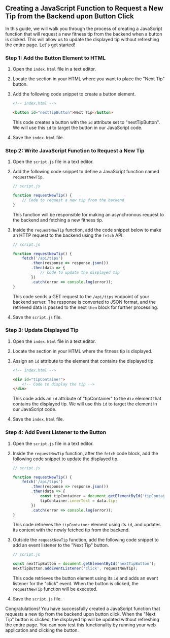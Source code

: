 ## Creating a JavaScript Function to Request a New Tip from the Backend upon Button Click

In this guide, we will walk you through the process of creating a JavaScript function that will request a new fitness tip from the backend when a button is clicked. This will allow us to update the displayed tip without refreshing the entire page. Let's get started!

### Step 1: Add the Button Element to HTML

1. Open the `index.html` file in a text editor.

2. Locate the section in your HTML where you want to place the "Next Tip" button.

3. Add the following code snippet to create a button element.

   ```html
   <!-- index.html -->

   <button id="nextTipButton">Next Tip</button>
   ```

   This code creates a button with the `id` attribute set to "nextTipButton". We will use this `id` to target the button in our JavaScript code.

4. Save the `index.html` file.

### Step 2: Write JavaScript Function to Request a New Tip

1. Open the `script.js` file in a text editor.

2. Add the following code snippet to define a JavaScript function named `requestNewTip`.

   ```javascript
   // script.js

   function requestNewTip() {
       // Code to request a new tip from the backend
   }
   ```

   This function will be responsible for making an asynchronous request to the backend and fetching a new fitness tip.

3. Inside the `requestNewTip` function, add the code snippet below to make an HTTP request to the backend using the `fetch` API.

   ```javascript
   // script.js

   function requestNewTip() {
       fetch('/api/tips')
           .then(response => response.json())
           .then(data => {
               // Code to update the displayed tip
           })
           .catch(error => console.log(error));
   }
   ```

   This code sends a GET request to the `/api/tips` endpoint of your backend server. The response is converted to JSON format, and the retrieved data is passed to the next `then` block for further processing.

4. Save the `script.js` file.

### Step 3: Update Displayed Tip

1. Open the `index.html` file in a text editor.

2. Locate the section in your HTML where the fitness tip is displayed.

3. Assign an `id` attribute to the element that contains the displayed tip.

   ```html
   <!-- index.html -->

   <div id="tipContainer">
       <!-- Code to display the tip -->
   </div>
   ```

   This code adds an `id` attribute of "tipContainer" to the `div` element that contains the displayed tip. We will use this `id` to target the element in our JavaScript code.

4. Save the `index.html` file.

### Step 4: Add Event Listener to the Button

1. Open the `script.js` file in a text editor.

2. Inside the `requestNewTip` function, after the `fetch` code block, add the following code snippet to update the displayed tip.

   ```javascript
   // script.js

   function requestNewTip() {
       fetch('/api/tips')
           .then(response => response.json())
           .then(data => {
               const tipContainer = document.getElementById('tipContainer');
               tipContainer.innerText = data.tip;
           })
           .catch(error => console.log(error));
   }
   ```

   This code retrieves the `tipContainer` element using its `id`, and updates its content with the newly fetched tip from the backend.

3. Outside the `requestNewTip` function, add the following code snippet to add an event listener to the "Next Tip" button.

   ```javascript
   // script.js

   const nextTipButton = document.getElementById('nextTipButton');
   nextTipButton.addEventListener('click', requestNewTip);
   ```

   This code retrieves the button element using its `id` and adds an event listener for the "click" event. When the button is clicked, the `requestNewTip` function will be executed.

4. Save the `script.js` file.

Congratulations! You have successfully created a JavaScript function that requests a new tip from the backend upon button click. When the "Next Tip" button is clicked, the displayed tip will be updated without refreshing the entire page. You can now test this functionality by running your web application and clicking the button.